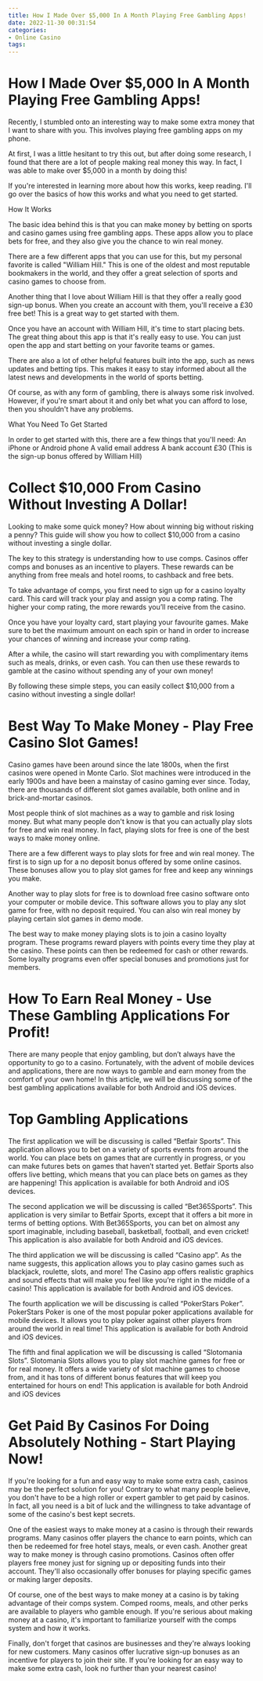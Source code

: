 ```yaml
---
title: How I Made Over $5,000 In A Month Playing Free Gambling Apps!
date: 2022-11-30 00:31:54
categories:
- Online Casino
tags:
---
```



#  How I Made Over $5,000 In A Month Playing Free Gambling Apps!

Recently, I stumbled onto an interesting way to make some extra money that I want to share with you. This involves playing free gambling apps on my phone.

At first, I was a little hesitant to try this out, but after doing some research, I found that there are a lot of people making real money this way. In fact, I was able to make over $5,000 in a month by doing this!

If you're interested in learning more about how this works, keep reading. I'll go over the basics of how this works and what you need to get started.

How It Works

The basic idea behind this is that you can make money by betting on sports and casino games using free gambling apps. These apps allow you to place bets for free, and they also give you the chance to win real money.

There are a few different apps that you can use for this, but my personal favorite is called "William Hill." This is one of the oldest and most reputable bookmakers in the world, and they offer a great selection of sports and casino games to choose from.

Another thing that I love about William Hill is that they offer a really good sign-up bonus. When you create an account with them, you'll receive a £30 free bet! This is a great way to get started with them.

Once you have an account with William Hill, it's time to start placing bets. The great thing about this app is that it's really easy to use. You can just open the app and start betting on your favorite teams or games.

There are also a lot of other helpful features built into the app, such as news updates and betting tips. This makes it easy to stay informed about all the latest news and developments in the world of sports betting.

Of course, as with any form of gambling, there is always some risk involved. However, if you're smart about it and only bet what you can afford to lose, then you shouldn't have any problems.

What You Need To Get Started

In order to get started with this, there are a few things that you'll need:
	An iPhone or Android phone 	A valid email address 	A bank account 	£30 (This is the sign-up bonus offered by William Hill)





#  Collect $10,000 From Casino Without Investing A Dollar!

Looking to make some quick money? How about winning big without risking a penny? This guide will show you how to collect $10,000 from a casino without investing a single dollar.

The key to this strategy is understanding how to use comps. Casinos offer comps and bonuses as an incentive to players. These rewards can be anything from free meals and hotel rooms, to cashback and free bets.

To take advantage of comps, you first need to sign up for a casino loyalty card. This card will track your play and assign you a comp rating. The higher your comp rating, the more rewards you’ll receive from the casino.

Once you have your loyalty card, start playing your favourite games. Make sure to bet the maximum amount on each spin or hand in order to increase your chances of winning and increase your comp rating.

After a while, the casino will start rewarding you with complimentary items such as meals, drinks, or even cash. You can then use these rewards to gamble at the casino without spending any of your own money!

By following these simple steps, you can easily collect $10,000 from a casino without investing a single dollar!

#  Best Way To Make Money - Play Free Casino Slot Games!

Casino games have been around since the late 1800s, when the first casinos were opened in Monte Carlo. Slot machines were introduced in the early 1900s and have been a mainstay of casino gaming ever since. Today, there are thousands of different slot games available, both online and in brick-and-mortar casinos.

Most people think of slot machines as a way to gamble and risk losing money. But what many people don't know is that you can actually play slots for free and win real money. In fact, playing slots for free is one of the best ways to make money online.

There are a few different ways to play slots for free and win real money. The first is to sign up for a no deposit bonus offered by some online casinos. These bonuses allow you to play slot games for free and keep any winnings you make.

Another way to play slots for free is to download free casino software onto your computer or mobile device. This software allows you to play any slot game for free, with no deposit required. You can also win real money by playing certain slot games in demo mode.

The best way to make money playing slots is to join a casino loyalty program. These programs reward players with points every time they play at the casino. These points can then be redeemed for cash or other rewards. Some loyalty programs even offer special bonuses and promotions just for members.

#  How To Earn Real Money - Use These Gambling Applications For Profit!

There are many people that enjoy gambling, but don’t always have the opportunity to go to a casino. Fortunately, with the advent of mobile devices and applications, there are now ways to gamble and earn money from the comfort of your own home! In this article, we will be discussing some of the best gambling applications available for both Android and iOS devices.

#  Top Gambling Applications

The first application we will be discussing is called “Betfair Sports”. This application allows you to bet on a variety of sports events from around the world. You can place bets on games that are currently in progress, or you can make futures bets on games that haven’t started yet. Betfair Sports also offers live betting, which means that you can place bets on games as they are happening! This application is available for both Android and iOS devices.

The second application we will be discussing is called “Bet365Sports”. This application is very similar to Betfair Sports, except that it offers a bit more in terms of betting options. With Bet365Sports, you can bet on almost any sport imaginable, including baseball, basketball, football, and even cricket! This application is also available for both Android and iOS devices.

The third application we will be discussing is called “Casino app”. As the name suggests, this application allows you to play casino games such as blackjack, roulette, slots, and more! The Casino app offers realistic graphics and sound effects that will make you feel like you’re right in the middle of a casino! This application is available for both Android and iOS devices.

The fourth application we will be discussing is called “PokerStars Poker”. PokerStars Poker is one of the most popular poker applications available for mobile devices. It allows you to play poker against other players from around the world in real time! This application is available for both Android and iOS devices.

The fifth and final application we will be discussing is called “Slotomania Slots”. Slotomania Slots allows you to play slot machine games for free or for real money. It offers a wide variety of slot machine games to choose from, and it has tons of different bonus features that will keep you entertained for hours on end! This application is available for both Android and iOS devices

#  Get Paid By Casinos For Doing Absolutely Nothing - Start Playing Now!

If you're looking for a fun and easy way to make some extra cash, casinos may be the perfect solution for you! Contrary to what many people believe, you don't have to be a high roller or expert gambler to get paid by casinos. In fact, all you need is a bit of luck and the willingness to take advantage of some of the casino's best kept secrets.

One of the easiest ways to make money at a casino is through their rewards programs. Many casinos offer players the chance to earn points, which can then be redeemed for free hotel stays, meals, or even cash. Another great way to make money is through casino promotions. Casinos often offer players free money just for signing up or depositing funds into their account. They'll also occasionally offer bonuses for playing specific games or making larger deposits.

Of course, one of the best ways to make money at a casino is by taking advantage of their comps system. Comped rooms, meals, and other perks are available to players who gamble enough. If you're serious about making money at a casino, it's important to familiarize yourself with the comps system and how it works.

Finally, don't forget that casinos are businesses and they're always looking for new customers. Many casinos offer lucrative sign-up bonuses as an incentive for players to join their site. If you're looking for an easy way to make some extra cash, look no further than your nearest casino!